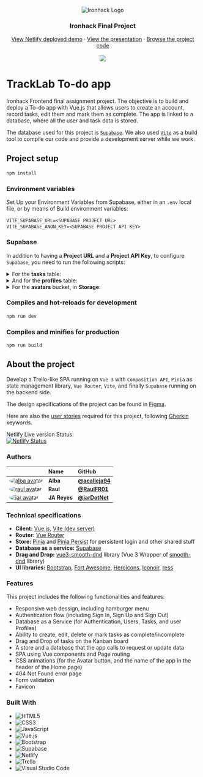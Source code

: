 <br>

<div align="center">
    <img src="https://user-images.githubusercontent.com/23629340/40541063-a07a0a8a-601a-11e8-91b5-2f13e4e6b441.png" alt="Ironhack Logo">
    <h3 align="center">Ironhack Final Project</h3>
    <div align="center">
        <a href="https://ironhack-finalproject.netlify.app/">View Netlify deployed demo</a>
        ·
        <a href="https://docs.google.com/presentation/d/1mnXjQ9IEkfew6dWl2xO9VFnPTMXyNz31r5iGNq0uHgM">View the presentation</a>
        ·
        <a href="https://github1s.com/jarDotNet/ironhack_finalproject/">Browse the project code</a>
    </div>
    <br />
    <div align="center">
        <img src="./readme/TrackLab.gif" width="800" />
    </div>
</div>

# TrackLab To-do app

Ironhack Frontend final assignment project. The objective is to build and deploy a To-do app with Vue.js that allows users to create an account, record tasks, edit them and mark them as complete. The app is linked to a database, where all the user and task data is stored.

The database used for this project is [`Supabase`](https://supabase.com/). We also used [`Vite`](https://vitejs.dev/guide/) as a build tool to compile our code and provide a development server while we work.

## Project setup

```bash
npm install
```

### Environment variables

Set Up your Environment Variables from Supabase, either in an `.env` local file, or by means of Build environment variables:

```script
VITE_SUPABASE_URL=<SUPABASE PROJECT URL>
VITE_SUPABASE_ANON_KEY=<SUPABASE PROJECT API KEY>
```

### Supabase

In addition to having a __Project URL__ and a __Project API Key__, to configure `Supabase`, you need to run the following scripts:

<details>
  <summary>For the <strong>tasks</strong> table:</summary>

```script
CREATE TYPE task_state AS ENUM ('pending', 'in-progress', 'completed');
CREATE TYPE task_priorities AS ENUM ('Low', 'Medium', 'High');
CREATE TYPE task_categories AS ENUM ('Marketing', 'Coding', 'Design', 'Sales', 'Management');
create table tasks (
  -- This first part sets up the tables
  id bigint generated by default as identity primary key,
  user_id uuid references auth.users not null,
  title text check (char_length(title) > 3),
  description text,
  current_state task_state default 'pending',
  priority task_priorities default 'Low',
  category task_categories,
  pos float8 not null,
  inserted_at timestamp with time zone default timezone('utc'::text, now()) not null
);
alter table tasks enable row level security;
-- Then it creates a policy that lets authenticated users create task
create policy "Individuals can create a task." on tasks for
insert with check (auth.uid() = user_id);

-- Then it creates a policy that users can only view their own task (select task based on user id)
create policy "Individuals can view their own task. " on tasks for
select using (auth.uid() = user_id);
-- Then it does the same only for update
create policy "Individuals can update their own task." on tasks for
update using (auth.uid() = user_id);
-- And again for delete
create policy "Individuals can delete their own task." on tasks for
delete using (auth.uid() = user_id);
```
</details>

<details>
  <summary>And for the <strong>profiles</strong> table:</summary>

```script
-- Create a table for public "profiles"
create table profiles (
  id uuid references auth.users not null,
  updated_at timestamp with time zone,
  username text unique,
  avatar_url text,
  website text,

  primary key (id),
  unique(username),
  constraint username_length check (char_length(username) >= 3)
);

alter table profiles enable row level security;

create policy "Public profiles are viewable by everyone."
  on profiles for select
  using ( true );

create policy "Users can insert their own profile."
  on profiles for insert
  with check ( auth.uid() = id );

create policy "Users can update own profile."
  on profiles for update
  using ( auth.uid() = id );

-- Set up Realtime!
begin;
  drop publication if exists supabase_realtime;
  create publication supabase_realtime;
commit;
alter publication supabase_realtime add table profiles;

-- Set up Storage!
insert into storage.buckets (id, name)
values ('avatars', 'avatars');

create policy "Avatar images are publicly accessible."
  on storage.objects for select
  using ( bucket_id = 'avatars' );

create policy "Anyone can upload an avatar."
  on storage.objects for insert
  with check ( bucket_id = 'avatars' );
```
</details>

<details>
  <summary>For the <strong>avatars</strong> bucket, in <strong>Storage</strong>:</summary>

- Make the `avatars` bucket __public__.

  ![Avatars bucket](./readme/avatars.png)

- In the Configuration `Policies`, be sure you have these defined:
  - DELETE: Anyone can delete an avatar.
  - UPDATE: Anyone can update an avatar.
  - INSERT: Anyone can upload an avatar.
  - SELECT: Avatar images are publicly accessible.

</details>

### Compiles and hot-reloads for development

```bash
npm run dev
```

### Compiles and minifies for production

```bash
npm run build
```

## About the project

Develop a Trello-like SPA running on `Vue 3` with `Composition API`, `Pinia` as state management library, `Vue Router`, `Vite`, and finally `Supabase` running on the backend side.

The design specifications of the project can be found in [Figma](https://www.figma.com/file/W9ZvODaw3gwFNvioF4FBos/KANBAN).

Here are also the [user stories](./readme/UserStories.md) required for this project, following [Gherkin](https://cucumber.io/docs/gherkin/reference/#keywords) keywords.

Netlify Live version Status:
<br />
[![Netlify Status](https://api.netlify.com/api/v1/badges/4983f263-7e92-436f-935f-dc6fe6bbd848/deploy-status)](https://app.netlify.com/sites/ironhack-finalproject/deploys)

### Authors

|                     | Name         | GitHub                                           |
| :------------------ | :----------- | :----------------------------------------------- |
| <a href="https://github.com/acalleja94"><img src="https://avatars.githubusercontent.com/u/108890117?v=4" width="60" height="60" style="border-radius: 50%" alt="alba avatar"></a> | __Alba__     | [__@acalleja94__](https://github.com/acalleja94) |
| <a href="https://github.com/RaulFR01"><img src="https://avatars.githubusercontent.com/u/57214546?v=4" width="60" height="60" style="border-radius: 50%" alt="raul avatar"></a> | __Raul__     | [__@RaulFR01__](https://github.com/RaulFR01)     |
| <a href="https://github.com/jarDotNet"><img src="https://avatars.githubusercontent.com/u/10919691?v=4" width="60" height="60" style="border-radius: 50%" alt="jar avatar"></a> | __JA Reyes__ | [__@jarDotNet__](https://github.com/jarDotNet)   |

### Technical specifications

- __Cilent:__ [Vue.js](https://vuejs.org/), [Vite (dev server)](https://vitejs.dev/guide/)
- __Router:__ [Vue Router](https://router.vuejs.org/)
- __Store:__ [Pinia](https://pinia.vuejs.org/) and [Pinia Persist](https://seb-l.github.io/pinia-plugin-persist/) for persistent login and other shared stuff
- __Database as a service:__ [Supabase](https://supabase.com/)
- __Drag and Drop:__ [vue3-smooth-dnd](https://github.com/gilnd/vue3-smooth-dnd) library (Vue 3 Wrapper of [smooth-dnd](https://github.com/kutlugsahin/smooth-dnd) library)
- __UI libraries:__  [Bootstrap](https://getbootstrap.com/), [Fort Awesome](https://fortawesome.com/), [Heroicons](https://heroicons.com/), [Iconoir](https://iconoir.com/), [ress](https://github.com/filipelinhares/ress)

### Features

This project includes the following functionalities and features:

- Responsive web dessign, including hamburger menu
- Authentication flow (including Sign In, Sign Up and Sign Out)
- Database as a Service (for Authentication, Users, Tasks, and user Profiles)
- Ability to create, edit, delete or mark tasks as complete/incomplete
- Drag and Drop of tasks on the Kanban board
- A store and a database that the app calls to request or update data
- SPA using Vue components and Page routing
- CSS animations (for the Avatar button, and the name of the app in the header of the Home page)
- 404 Not Found error page
- Form validation
- Favicon

### Built With

- ![HTML5](https://img.shields.io/badge/html5-%23E34F26.svg?style=for-the-badge&logo=html5&logoColor=white)
- ![CSS3](https://img.shields.io/badge/css3-%231572B6.svg?style=for-the-badge&logo=css3&logoColor=white)
- ![JavaScript](https://img.shields.io/badge/javascript-%23323330.svg?style=for-the-badge&logo=javascript&logoColor=%23F7DF1E)
- ![Vue.js](https://img.shields.io/badge/Vue.js-35495E?style=for-the-badge&logo=vue.js&logoColor=4FC08D)
- ![Bootstrap](https://img.shields.io/badge/Bootstrap-563D7C?style=for-the-badge&logo=bootstrap&logoColor=white)
- ![Supabase](https://img.shields.io/badge/Supabase-181818?style=for-the-badge&logo=supabase&logoColor=white)
- ![Netlify](https://img.shields.io/badge/netlify-%23000000.svg?style=for-the-badge&logo=netlify&logoColor=#00C7B7)
- ![Trello](https://img.shields.io/badge/Trello-%23026AA7.svg?style=for-the-badge&logo=Trello&logoColor=white)
- ![Visual Studio Code](https://img.shields.io/badge/Visual%20Studio%20Code-0078d7.svg?style=for-the-badge&logo=visual-studio-code&logoColor=white)

